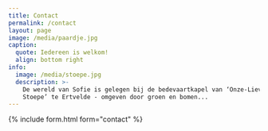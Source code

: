 ```yaml
---
title: Contact
permalink: /contact
layout: page
image: /media/paardje.jpg
caption:
  quote: Iedereen is welkom!
  align: bottom right
info:
  image: /media/stoepe.jpg
  description: >-
    De wereld van Sofie is gelegen bij de bedevaartkapel van ‘Onze-Lieve-Vrouw van
    Stoepe’ te Ertvelde - omgeven door groen en bomen...
---
```


{% include form.html form="contact" %}
